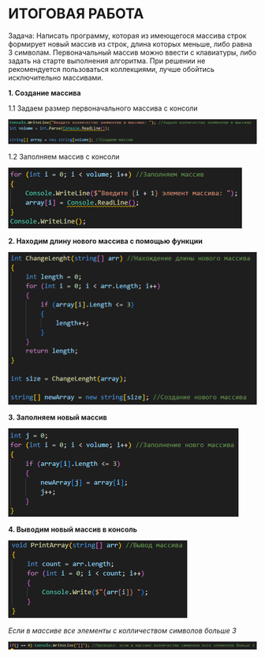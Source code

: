 # ИТОГОВАЯ РАБОТА

Задача: Написать программу, которая из имеющегося массива строк формирует новый массив из строк, длина которых меньше, либо равна 3 символам. Первоначальный массив можно ввести с клавиатуры, либо задать на старте выполнения алгоритма. При решении не рекомендуется пользоваться коллекциями, лучше обойтись исключительно массивами.

**1. Создание массива**

1.1 Задаем размер первоначального массива с консоли

![1.1](1.1.png)

1.2 Заполняем массив с консоли

![1.2](1.2.png)

**2. Находим длину нового массива с помощью функции**

![2](2.png)

**3. Заполняем новый массив**

![3](3.png)

**4. Выводим новый массив в консоль**

![4](4.png)

*Если в массиве все элементы с колличеством символов больше 3*

![4.2](4.2.png)
